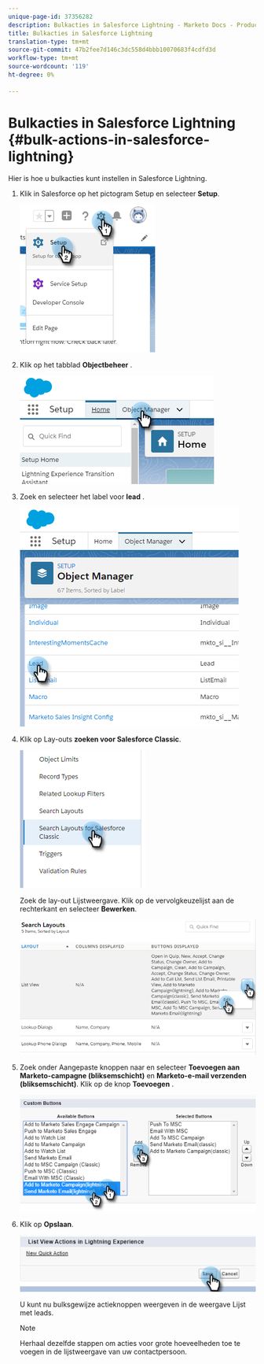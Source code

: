 ```yaml
---
unique-page-id: 37356282
description: Bulkacties in Salesforce Lightning - Marketo Docs - Productdocumentatie
title: Bulkacties in Salesforce Lightning
translation-type: tm+mt
source-git-commit: 47b2fee7d146c3dc558d4bbb10070683f4cdfd3d
workflow-type: tm+mt
source-wordcount: '119'
ht-degree: 0%

---
```



# Bulkacties in Salesforce Lightning {#bulk-actions-in-salesforce-lightning}

Hier is hoe u bulkacties kunt instellen in Salesforce Lightning.

1. Klik in Salesforce op het pictogram Setup en selecteer **Setup**.

   ![](assets/one.png)

1. Klik op het tabblad **Objectbeheer** .

   ![](assets/two.png)

1. Zoek en selecteer het label voor **lead** .

   ![](assets/three-2.png)

1. Klik op Lay-outs **zoeken voor Salesforce Classic**.

   ![](assets/four-1.png)

   Zoek de lay-out Lijstweergave. Klik op de vervolgkeuzelijst aan de rechterkant en selecteer **Bewerken**.

   ![](assets/five.png)

1. Zoek onder Aangepaste knoppen naar en selecteer **Toevoegen aan Marketo-campagne (bliksemschicht)** en **Marketo-e-mail verzenden (bliksemschicht)**. Klik op de knop **Toevoegen** .

   ![](assets/six.png)

1. Klik op **Opslaan**.

   ![](assets/seven.png)

   U kunt nu bulksgewijze actieknoppen weergeven in de weergave Lijst met leads.

   >[!NOTE]
   >
   >Herhaal dezelfde stappen om acties voor grote hoeveelheden toe te voegen in de lijstweergave van uw contactpersoon.

